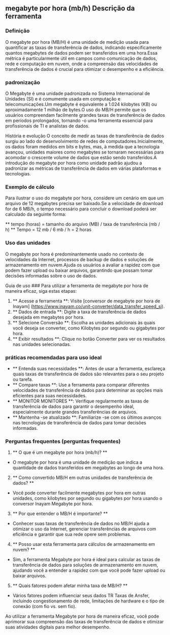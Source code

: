 ## megabyte por hora (mb/h) Descrição da ferramenta

### Definição
O megabyte por hora (MB/H) é uma unidade de medição usada para quantificar as taxas de transferência de dados, indicando especificamente quantos megabytes de dados podem ser transferidos em uma hora.Essa métrica é particularmente útil em campos como comunicação de dados, rede e computação em nuvem, onde a compreensão das velocidades de transferência de dados é crucial para otimizar o desempenho e a eficiência.

### padronização
O Megabyte é uma unidade padronizada no Sistema Internacional de Unidades (SI) e é comumente usada em computação e telecomunicações.Um megabyte é equivalente a 1.024 kilobytes (KB) ou aproximadamente 1 milhão de bytes.O uso do MB/H permite que os usuários compreendam facilmente grandes taxas de transferência de dados em períodos prolongados, tornando -o uma ferramenta essencial para profissionais de TI e analistas de dados.

História e evolução
O conceito de medir as taxas de transferência de dados surgiu ao lado do desenvolvimento de redes de computadores.Inicialmente, os dados foram medidos em bits e bytes, mas, à medida que a tecnologia avançou, unidades maiores como megabytes se tornaram necessárias para acomodar o crescente volume de dados que estão sendo transferidos.A introdução do megabyte por hora como unidade padrão ajudou a padronizar as métricas de transferência de dados em várias plataformas e tecnologias.

### Exemplo de cálculo
Para ilustrar o uso do megabyte por hora, considere um cenário em que um arquivo de 12 megabytes precisa ser baixado.Se a velocidade de download for de 6 MB/h, o tempo necessário para concluir o download poderá ser calculado da seguinte forma:

** tempo (horas) = ​​tamanho do arquivo (MB) / taxa de transferência (mb / h) **
Tempo = 12 mb / 6 mb / h = 2 horas

### Uso das unidades
O megabyte por hora é predominantemente usado no contexto de velocidades da Internet, processos de backup de dados e soluções de armazenamento em nuvem.Ajuda os usuários a avaliar a rapidez com que podem fazer upload ou baixar arquivos, garantindo que possam tomar decisões informadas sobre o uso de dados.

Guia de uso ###
Para utilizar a ferramenta de megabyte por hora de maneira eficaz, siga estas etapas:
1. ** Acesse a ferramenta **: Visite [conversor de megabyte por hora de Inayam] (https://www.inayam.co/unit-converter/data_transfer_speed_si).
2. ** Dados de entrada **: Digite a taxa de transferência de dados desejada em megabytes por hora.
3. ** Selecione Conversão **: Escolha as unidades adicionais às quais você deseja se converter, como Kilobytes por segundo ou gigabytes por hora.
4. ** Exibir resultados **: Clique no botão Converter para ver os resultados nas unidades selecionadas.

### práticas recomendadas para uso ideal
- ** Entenda suas necessidades **: Antes de usar a ferramenta, esclareça quais taxas de transferência de dados são relevantes para o seu projeto ou tarefa.
- ** Compare taxas **: Use a ferramenta para comparar diferentes velocidades de transferência de dados para determinar as opções mais eficientes para suas necessidades.
- ** MONITOR MONITORES **: Verifique regularmente as taxas de transferência de dados para garantir o desempenho ideal, especialmente durante grandes transferências de arquivos.
- ** Mantenha -se atualizado **: Familiarize -se com os últimos avanços nas tecnologias de transferência de dados para tomar decisões informadas.

### Perguntas frequentes (perguntas frequentes)

1. ** O que é um megabyte por hora (mb/h)? **
- O megabyte por hora é uma unidade de medição que indica a quantidade de dados transferidos em megabytes ao longo de uma hora.

2. ** Como convertido MB/H em outras unidades de transferência de dados? **
- Você pode converter facilmente megabytes por hora em outras unidades, como kilobytes por segundo ou gigabytes por hora usando o conversor Inayam Megabyte por hora.

3. ** Por que entender o MB/H é importante? **
- Conhecer suas taxas de transferência de dados no MB/H ajuda a otimizar o uso da Internet, gerenciar transferências de arquivos com eficiência e garantir que sua rede opere sem problemas.

4. ** Posso usar esta ferramenta para cálculos de armazenamento em nuvem? **
- Sim, a ferramenta Megabyte por hora é ideal para calcular as taxas de transferência de dados para soluções de armazenamento em nuvem, ajudando você a entender a rapidez com que você pode fazer upload ou baixar arquivos.

5. ** Quais fatores podem afetar minha taxa de MB/H? **
- Vários fatores podem influenciar seus dados TR Taxas de Ansfer, incluindo congestionamento de rede, limitações de hardware e o tipo de conexão (com fio vs. sem fio).

Ao utilizar a ferramenta Megabyte por hora de maneira eficaz, você pode aprimorar sua compreensão das taxas de transferência de dados e otimizar suas atividades digitais para melhor desempenho.